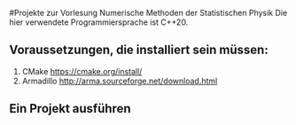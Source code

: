 #Projekte zur Vorlesung Numerische Methoden der Statistischen Physik
Die hier verwendete Programmiersprache ist C++20.

## Voraussetzungen, die installiert sein müssen:
1. CMake https://cmake.org/install/
2. Armadillo http://arma.sourceforge.net/download.html


## Ein Projekt ausführen


